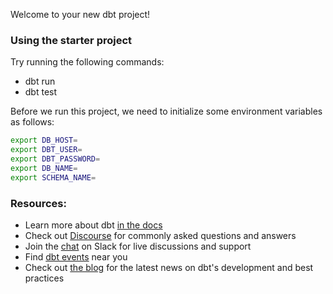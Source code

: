 Welcome to your new dbt project!

### Using the starter project

Try running the following commands:
- dbt run
- dbt test

Before we run this project, we need to initialize some environment variables as follows:

```bash
export DB_HOST=
export DBT_USER=
export DBT_PASSWORD=
export DB_NAME=
export SCHEMA_NAME=
```


### Resources:
- Learn more about dbt [in the docs](https://docs.getdbt.com/docs/introduction)
- Check out [Discourse](https://discourse.getdbt.com/) for commonly asked questions and answers
- Join the [chat](https://community.getdbt.com/) on Slack for live discussions and support
- Find [dbt events](https://events.getdbt.com) near you
- Check out [the blog](https://blog.getdbt.com/) for the latest news on dbt's development and best practices
